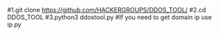 #1.git clone https://github.com/HACKERGROUPS/DDOS_TOOL/
#2.cd DDOS_TOOL
#3.python3 ddostool.py
#If you need to get domain ip use ip.py

